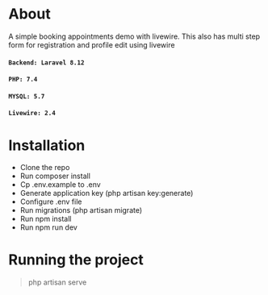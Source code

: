# About

A simple booking appointments demo with livewire. This also has multi step form for registration and profile edit using livewire

#### `Backend: Laravel 8.12`

#### `PHP: 7.4`

#### `MYSQL: 5.7`

#### `Livewire: 2.4`

# Installation

-   Clone the repo
-   Run composer install
-   Cp .env.example to .env
-   Generate application key (php artisan key:generate)
-   Configure .env file
-   Run migrations (php artisan migrate)
-   Run npm install
-   Run npm run dev

# Running the project

> php artisan serve
